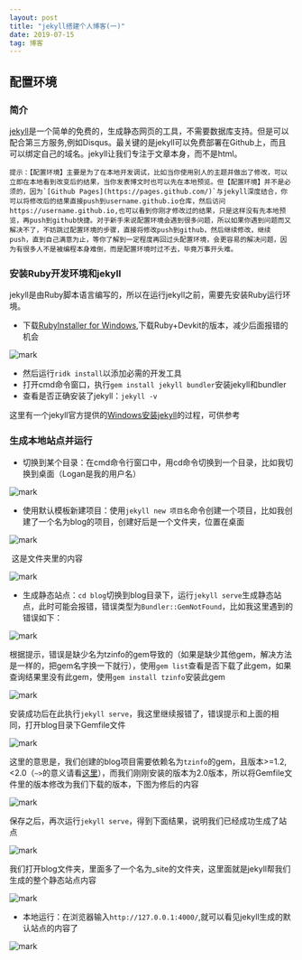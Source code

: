 ```yaml
---
layout: post
title: "jekyll搭建个人博客(一)"
date: 2019-07-15
tag: 博客
---
```


## 配置环境

### 简介

[jekyll](https://jekyllrb.com/docs/)是一个简单的免费的，生成静态网页的工具，不需要数据库支持。但是可以配合第三方服务,例如Disqus。最关键的是jekyll可以免费部署在Github上，而且可以绑定自己的域名。jekyll让我们专注于文章本身，而不是html。

```
提示：【配置环境】主要是为了在本地开发调试，比如当你使用别人的主题并做出了修改，可以立即在本地看到改变后的结果，当你发表博文时也可以先在本地预览。但【配置环境】并不是必须的，因为`[Github Pages](https://pages.github.com/)`与jekyll深度结合，你可以将修改后的结果直接push到username.github.io仓库，然后访问https://username.github.io,也可以看到你刚才修改过的结果，只是这样没有先本地预览，再push到github快捷。对于新手来说配置环境会遇到很多问题，所以如果你遇到问题而又解决不了，不妨跳过配置环境的步骤，直接将修改push到github，然后继续修改，继续push，直到自己满意为止，等你了解到一定程度再回过头配置环境，会更容易的解决问题，因为有很多人不是被编程本身难倒，而是配置环境时过不去，毕竟万事开头难。
```

### 安装Ruby开发环境和jekyll

jekyll是由Ruby脚本语言编写的，所以在运行jekyll之前，需要先安装Ruby运行环境。

- 下载[RubyInstaller for Windows](https://rubyinstaller.org/downloads/),下载Ruby+Devkit的版本，减少后面报错的机会

![mark](http://image.ojx666.xyz/blog/20190714/qngotMW8QEde.png?imageslim)

- 然后运行`ridk install`以添加必需的开发工具
- 打开cmd命令窗口，执行`gem install jekyll bundler`安装jekyll和bundler
- 查看是否正确安装了jekyll：`jekyll -v`

这里有一个jekyll官方提供的[Windows安装jekyll](https://jekyllrb.com/docs/installation/windows/)的过程，可供参考

### 生成本地站点并运行

- 切换到某个目录：在cmd命令行窗口中，用cd命令切换到一个目录，比如我切换到桌面（Logan是我的用户名）

![mark](http://image.ojx666.xyz/blog/20190715/M27V6YNSJlAw.jpg?imageslim)

- 使用默认模板新建项目：使用`jekyll new 项目名`命令创建一个项目，比如我创建了一个名为blog的项目，创建好后是一个文件夹，位置在桌面

![mark](http://image.ojx666.xyz/blog/20190715/htNGjzv8puH2.jpg?imageslim)

​          这是文件夹里的内容

![mark](http://image.ojx666.xyz/blog/20190715/p417osu4RGDA.jpg?imageslim)

- 生成静态站点：`cd blog`切换到blog目录下，运行`jekyll serve`生成静态站点，此时可能会报错，错误类型为`Bundler::GemNotFound`，比如我这里遇到的错误如下：

![mark](http://image.ojx666.xyz/blog/20190715/OkyNt2BDgXiI.jpg?imageslim)

根据提示，错误是缺少名为tzinfo的gem导致的（如果是缺少其他gem，解决方法是一样的，把gem名字换一下就行），使用`gem list`查看是否下载了此gem，如果查询结果里没有此gem，使用`gem install tzinfo`安装此gem

![mark](http://image.ojx666.xyz/blog/20190715/eullzH03qU3w.jpg?imageslim)

安装成功后在此执行`jekyll serve`，我这里继续报错了，错误提示和上面的相同，打开blog目录下Gemfile文件

![mark](http://image.ojx666.xyz/blog/20190715/HETolIH3r3ur.jpg?imageslim)

这里的意思是，我们创建的blog项目需要依赖名为`tzinfo`的gem，且版本>=1.2,<2.0（`~>`的意义请看[这里](https://tosbourn.com/what-is-the-gemfile/)），而我们刚刚安装的版本为2.0版本，所以将Gemfile文件里的版本修改为我们下载的版本，下图为修后的内容

![mark](http://image.ojx666.xyz/blog/20190715/FiXBMFyRxnlh.jpg?imageslim)

保存之后，再次运行`jekyll serve`，得到下面结果，说明我们已经成功生成了站点

![mark](http://image.ojx666.xyz/blog/20190715/cTcgswRMrqkY.jpg?imageslim)

我们打开blog文件夹，里面多了一个名为_site的文件夹，这里面就是jekyll帮我们生成的整个静态站点内容

![mark](http://image.ojx666.xyz/blog/20190715/pK4R8fVO7ypQ.jpg?imageslim)

- 本地运行：在浏览器输入`http://127.0.0.1:4000/`,就可以看见jekyll生成的默认站点的内容了

![mark](http://image.ojx666.xyz/blog/20190715/x07O4VsWVTlJ.jpg?imageslim)